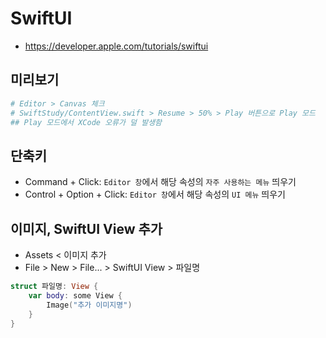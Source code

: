 # SwiftUI
* https://developer.apple.com/tutorials/swiftui

## 미리보기
```sh
# Editor > Canvas 체크
# SwiftStudy/ContentView.swift > Resume > 50% > Play 버튼으로 Play 모드
## Play 모드에서 XCode 오류가 덜 발생함
```

## 단축키
* Command + Click: `Editor 창`에서 해당 속성의 `자주 사용하는 메뉴` 띄우기
* Control + Option + Click: `Editor 창`에서 해당 속성의 `UI 메뉴` 띄우기

## 이미지, SwiftUI View 추가
* Assets < 이미지 추가
* File > New > File... > SwiftUI View > 파일명
```swift
struct 파일명: View {
    var body: some View {
        Image("추가 이미지명")
    }
}
```
